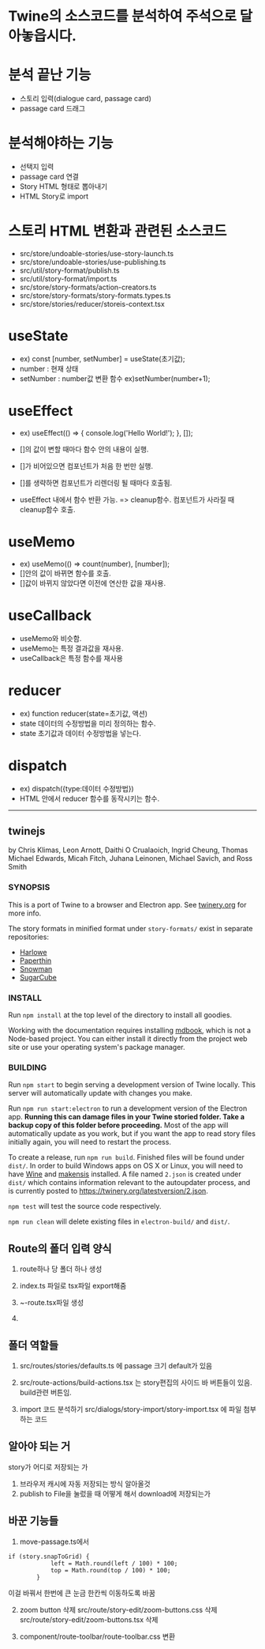 # Twine의 소스코드를 분석하여 주석으로 달아놓읍시다.

# 분석 끝난 기능

- 스토리 입력(dialogue card, passage card)
- passage card 드래그

# 분석해야하는 기능

- 선택지 입력
- passage card 연결
- Story HTML 형태로 뽑아내기
- HTML Story로 import

# 스토리 HTML 변환과 관련된 소스코드

- src/store/undoable-stories/use-story-launch.ts
- src/store/undoable-stories/use-publishing.ts
- src/util/story-format/publish.ts
- src/util/story-format/import.ts
- src/store/story-formats/action-creators.ts
- src/store/story-formats/story-formats.types.ts
- src/store/stories/reducer/storeis-context.tsx

# useState

- ex) const [number, setNumber] = useState(초기값);
- number : 현재 상태
- setNumber : number값 변환 함수 ex)setNumber(number+1);

# useEffect

- ex) useEffect(() => {
  console.log('Hello World!');
  }, []);

- []의 값이 변할 때마다 함수 안의 내용이 실행.
- []가 비어있으면 컴포넌트가 처음 한 번만 실행.
- []를 생략하면 컴포넌트가 리렌더링 될 때마다 호출됨.
- useEffect 내에서 함수 반환 가능. => cleanup함수. 컴포넌트가 사라질 때 cleanup함수 호출.

# useMemo

- ex) useMemo(() => count(number), [number]);
- []안의 값이 바뀌면 함수를 호출.
- []값이 바뀌지 않았다면 이전에 연산한 값을 재사용.

# useCallback

- useMemo와 비슷함.
- useMemo는 특정 결과값을 재사용.
- useCallback은 특정 함수를 재사용

# reducer

- ex) function reducer(state=초기값, 액션)
- state 데이터의 수정방법을 미리 정의하는 함수.
- state 초기값과 데이터 수정방법을 넣는다.

# dispatch

- ex) dispatch({type:데이터 수정방법})
- HTML 안에서 reducer 함수를 동작시키는 함수.

---

## twinejs

by Chris Klimas, Leon Arnott, Daithi O Crualaoich, Ingrid Cheung, Thomas Michael
Edwards, Micah Fitch, Juhana Leinonen, Michael Savich, and Ross Smith

### SYNOPSIS

This is a port of Twine to a browser and Electron app. See
[twinery.org](https://twinery.org) for more info.

The story formats in minified format under `story-formats/` exist in separate
repositories:

- [Harlowe](https://foss.heptapod.net/games/harlowe/)
- [Paperthin](https://github.com/klembot/paperthin)
- [Snowman](https://github.com/klembot/snowman)
- [SugarCube](https://github.com/tmedwards/sugarcube-2)

### INSTALL

Run `npm install` at the top level of the directory to install all goodies.

Working with the documentation requires installing
[mdbook](https://rust-lang.github.io/mdBook/), which is not a Node-based
project. You can either install it directly from the project web site or use
your operating system's package manager.

### BUILDING

Run `npm start` to begin serving a development version of Twine locally. This
server will automatically update with changes you make.

Run `npm run start:electron` to run a development version of the Electron app.
**Running this can damage files in your Twine storied folder. Take a backup copy
of this folder before proceeding.** Most of the app will automatically update as
you work, but if you want the app to read story files initially again, you will
need to restart the process.

To create a release, run `npm run build`. Finished files will be found under
`dist/`. In order to build Windows apps on OS X or Linux, you will need to have
[Wine](https://www.winehq.org/) and [makensis](http://nsis.sourceforge.net/)
installed. A file named `2.json` is created under `dist/` which contains
information relevant to the autoupdater process, and is currently posted to
https://twinery.org/latestversion/2.json.

`npm test` will test the source code respectively.

`npm run clean` will delete existing files in `electron-build/` and `dist/`.

## Route의 폴더 입력 양식

1. route하나 당 폴더 하나 생성

2. index.ts 파일로 tsx파일 export해줌

3. ~-route.tsx파일 생성

4. 


## 폴더 역할들

1. src/routes/stories/defaults.ts 에 passage 크기 default가 있음

2. src/route-actions/build-actions.tsx 는 story편집의 사이드 바 버튼들이 있음.
build관련 버튼임.

3. import 코드 분석하기
src/dialogs/story-import/story-import.tsx 에 파일 첨부하는 코드


## 알아야 되는 거
story가 어디로 저장되는 가

1. 브라우저 캐시에 자동 저장되는 방식 알아올것
2. publish to File을 눌렀을 때 어떻게 해서 download에 저장되는가


## 바꾼 기능들
1. move-passage.ts에서
```
if (story.snapToGrid) {
			left = Math.round(left / 100) * 100;
			top = Math.round(top / 100) * 100;
		}
```
이걸 바꿔서 한번에 큰 눈금 한칸씩 이동하도록 바꿈


2. zoom button 삭제
src/route/story-edit/zoom-buttons.css 삭제
src/route/story-edit/zoom-buttons.tsx 삭제

3. component/route-toolbar/route-toolbar.css 변환
